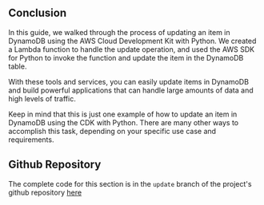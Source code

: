 ## Conclusion

In this guide, we walked through the process of updating an item in DynamoDB using the AWS Cloud Development Kit with Python. We created a Lambda function to handle the update operation, and used the AWS SDK for Python to invoke the function and update the item in the DynamoDB table.

With these tools and services, you can easily update items in DynamoDB and build powerful applications that can handle large amounts of data and high levels of traffic.

Keep in mind that this is just one example of how to update an item in DynamoDB using the CDK with Python. There are many other ways to accomplish this task, depending on your specific use case and requirements.

## Github Repository

The complete code for this section is in the `update` branch of the project's github repository [here](https://github.com/EducloudHQ/rest_with_cdk_typescript/tree/update)
